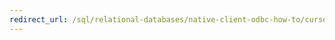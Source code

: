 ```yaml
---
redirect_url: /sql/relational-databases/native-client-odbc-how-to/cursors/using-cursors-how-to-topics-odbc
---
```

